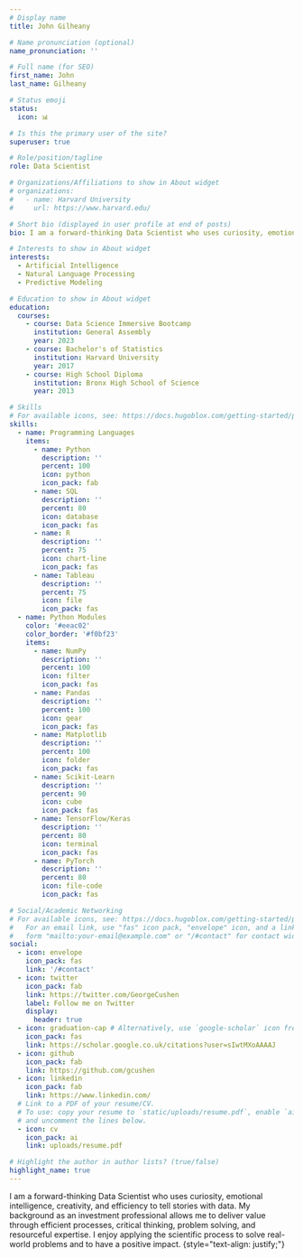 ```yaml
---
# Display name
title: John Gilheany

# Name pronunciation (optional)
name_pronunciation: ''

# Full name (for SEO)
first_name: John
last_name: Gilheany

# Status emoji
status:
  icon: 📊

# Is this the primary user of the site?
superuser: true

# Role/position/tagline
role: Data Scientist

# Organizations/Affiliations to show in About widget
# organizations:
#   - name: Harvard University
#     url: https://www.harvard.edu/

# Short bio (displayed in user profile at end of posts)
bio: I am a forward-thinking Data Scientist who uses curiosity, emotional intelligence, creativity, and efficiency to tell stories with data. My background as an investment professional allows me to deliver value through efficient processes, critical thinking, problem solving, and resourceful expertise. I enjoy applying the scientific process to solve real-world problems and to have a positive impact.

# Interests to show in About widget
interests:
  - Artificial Intelligence
  - Natural Language Processing
  - Predictive Modeling

# Education to show in About widget
education:
  courses:
    - course: Data Science Immersive Bootcamp
      institution: General Assembly
      year: 2023
    - course: Bachelor's of Statistics
      institution: Harvard University
      year: 2017
    - course: High School Diploma
      institution: Bronx High School of Science
      year: 2013

# Skills
# For available icons, see: https://docs.hugoblox.com/getting-started/page-builder/#icons
skills:
  - name: Programming Languages
    items:
      - name: Python
        description: ''
        percent: 100
        icon: python
        icon_pack: fab
      - name: SQL
        description: ''
        percent: 80
        icon: database
        icon_pack: fas
      - name: R
        description: ''
        percent: 75
        icon: chart-line
        icon_pack: fas
      - name: Tableau
        description: ''
        percent: 75
        icon: file
        icon_pack: fas
  - name: Python Modules
    color: '#eeac02'
    color_border: '#f0bf23'
    items:
      - name: NumPy
        description: ''
        percent: 100
        icon: filter
        icon_pack: fas
      - name: Pandas
        description: ''
        percent: 100
        icon: gear
        icon_pack: fas
      - name: Matplotlib
        description: ''
        percent: 100
        icon: folder
        icon_pack: fas
      - name: Scikit-Learn
        description: ''
        percent: 90
        icon: cube
        icon_pack: fas
      - name: TensorFlow/Keras
        description: ''
        percent: 80
        icon: terminal
        icon_pack: fas
      - name: PyTorch
        description: ''
        percent: 80
        icon: file-code
        icon_pack: fas  

# Social/Academic Networking
# For available icons, see: https://docs.hugoblox.com/getting-started/page-builder/#icons
#   For an email link, use "fas" icon pack, "envelope" icon, and a link in the
#   form "mailto:your-email@example.com" or "/#contact" for contact widget.
social:
  - icon: envelope
    icon_pack: fas
    link: '/#contact'
  - icon: twitter
    icon_pack: fab
    link: https://twitter.com/GeorgeCushen
    label: Follow me on Twitter
    display:
      header: true
  - icon: graduation-cap # Alternatively, use `google-scholar` icon from `ai` icon pack
    icon_pack: fas
    link: https://scholar.google.co.uk/citations?user=sIwtMXoAAAAJ
  - icon: github
    icon_pack: fab
    link: https://github.com/gcushen
  - icon: linkedin
    icon_pack: fab
    link: https://www.linkedin.com/
  # Link to a PDF of your resume/CV.
  # To use: copy your resume to `static/uploads/resume.pdf`, enable `ai` icons in `params.yaml`,
  # and uncomment the lines below.
  - icon: cv
    icon_pack: ai
    link: uploads/resume.pdf

# Highlight the author in author lists? (true/false)
highlight_name: true
---
```


I am a forward-thinking Data Scientist who uses curiosity, emotional intelligence, creativity, and efficiency to tell stories with data. My background as an investment professional allows me to deliver value through efficient processes, critical thinking, problem solving, and resourceful expertise. I enjoy applying the scientific process to solve real-world problems and to have a positive impact.
{style="text-align: justify;"}
